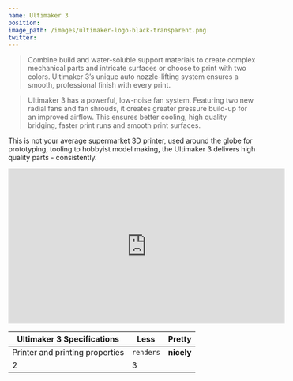 ```yaml
---
name: Ultimaker 3
position:
image_path: /images/ultimaker-logo-black-transparent.png
twitter:
---
```



> Combine build and water-soluble support materials to create complex mechanical parts and intricate surfaces or choose to print with two colors. Ultimaker 3’s unique auto nozzle-lifting system ensures a smooth, professional finish with every print.

> Ultimaker 3 has a powerful, low-noise fan system. Featuring two new radial fans and fan shrouds, it creates greater pressure build-up for an improved airflow. This ensures better cooling, high quality bridging, faster print runs and smooth print surfaces.

This is not your average supermarket 3D printer, used around the globe for prototyping, tooling to hobbyist model making, the Ultimaker 3 delivers high quality parts - consistently.

<iframe width="560" height="315" src="https://www.youtube.com/embed/MG2TXP809iw" frameborder="0" allow="autoplay; encrypted-media" allowfullscreen=""></iframe>

Ultimaker 3 Specifications | Less | Pretty
--- | --- | ---
Printer and printing properties | `renders` | **nicely**
 | 2 | 3

&nbsp;